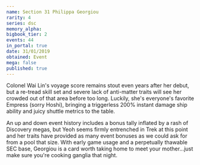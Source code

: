 ```yaml
---
name: Section 31 Philippa Georgiou
rarity: 4
series: dsc
memory_alpha:
bigbook_tier: 2
events: 44
in_portal: true
date: 31/01/2019
obtained: Event
mega: false
published: true
---
```


Colonel Wai Lin's voyage score remains stout even years after her debut, but a re-tread skill set and severe lack of anti-matter traits will see her crowded out of that area before too long. Luckily, she's everyone's favorite Empress (sorry Hoshi), bringing a triggerless 200% instant damage ship ability and juicy shuttle metrics to the table.

An up and down event history includes a bonus tally inflated by a rash of Discovery megas, but Yeoh seems firmly entrenched in Trek at this point and her traits have provided as many event bonuses as we could ask for from a pool that size. With early game usage and a perpetually thawable SEC base, Georgiou is a card worth taking home to meet your mother...just make sure you're cooking ganglia that night.
